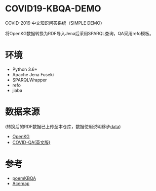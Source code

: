 # COVID19-KBQA-DEMO

COVID-2019 中文知识问答系统（SIMPLE DEMO）

将OpenKG数据转换为RDF导入Jena后采用SPARQL查询，QA采用refo模板。

# 环境
- Python 3.6+
- Apache Jena Fuseki
- SPARQLWrapper
- refo
- jiaba

# 数据来源
(转换后的RDF数据已上传至本仓库，数据使用说明移步[data](https://github.com/xyjigsaw/COVID19-KBQA-DEMO/tree/master/open-KG-data))
- [OpenKG](http://openkg.cn/)
- [COVID-QA(英文版)](https://github.com/deepset-ai/COVID-QA)

# 参考
- [poemKBQA](https://github.com/keyue123/poemKBQA)
- [Acemap](https://www.acemap.info/)
